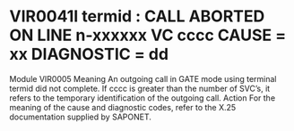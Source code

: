 # VIR0041I termid : CALL ABORTED ON LINE n-xxxxxx VC cccc CAUSE = xx DIAGNOSTIC = dd
Module
    	VIR0005
Meaning
    An outgoing call in GATE mode using terminal termid did not complete. If cccc is greater than the number of SVC’s, it refers to the temporary identification of the outgoing call.
Action
    For the meaning of the cause and diagnostic codes, refer to the X.25 documentation supplied by SAPONET.
